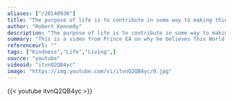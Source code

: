 ```yaml
---
aliases: ["/20140930"]
title: "The purpose of life is to contribute in some way to making things better."
author: "Robert Kennedy"
description: "The purpose of life is to contribute in some way to making things better. - Robert Kennedy quotes from GetInspired365.com"
summary: "This is a video from Prince EA on why he believes This World Should End"
referenceurl: ""
tags: ["Kindness","Life","Living",]
source: "youtube"
videoid: "itvnQ2QB4yc"
image: "https://img.youtube.com/vi/itvnQ2QB4yc/0.jpg"
---
```


{{< youtube itvnQ2QB4yc >}}
